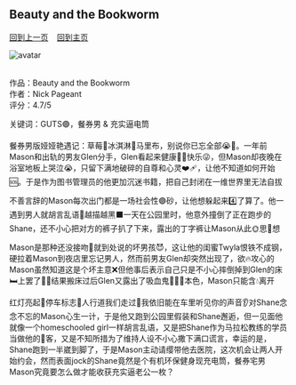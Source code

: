 ## Beauty and the Bookworm
[回到上一页](https://boheme130.github.io/Reviews/)  &nbsp;&nbsp;  [回到主页](https://boheme130.github.io/Fiction.git.io/)

![avatar](https://www.out.com/media-library/olivia-rodrigos-guts-album.jpg?id=36654165&width=1200&height=600&coordinates=0%2C39%2C0%2C39)
<br>
<br>

作品：Beauty and the Bookworm<br>
作者：Nick Pageant<br>
评分：4.7/5<br>

关键词：GUTS🟣，餐券男 & 充实逼电筒

餐券男版娅娅艳遇记：草莓🍓冰淇淋🍨马里布，别说你已忘全部😭🍓。一年前Mason和出轨的男友Glen分手，Glen看起来健康💪🏻快乐😜，但Mason却夜晚在浴室地板上哭泣😭，只留下满地破碎的自尊和心灵❤️‍🩹，让他不知道如何开始🆘。于是作为图书管理员的他更加沉迷书籍，把自己封闭在一维世界里无法自拔

不善言辞的Mason每次出门都是一场社会性🟣砂，让他想躲起来4️⃣了算了。他一遇到男人就胡言乱语🤡越描越黑⬛️一天在公园里时，他意外撞倒了正在跑步的Shane，还不小心把对方的裤子扒了下来，露出的丁字裤让Mason从此🌞思🌙想

Mason是那种还没接吻👄就到处说的坏男孩😈，这让他的闺蜜Twyla恨铁不成钢，硬拉着Mason到夜店里忘记男人，然而前男友Glen却突然出现了，欲🔥攻心的Mason虽然知道这是个坏主意❌但他事后表示自己只是不小心摔倒掉到Glen的床🛏上罢了💅🏻结果搬床过后Glen又露出了吸血鬼🧛🏻‍♀️本色，Mason只能含💧离开

红灯亮起🚥停车标志🤚人行道我们走过👫我依旧能在车里听见你的声音👂对Shane念念不忘的Mason心生一计，于是他又跑到公园里假装和Shane邂逅，但一见面他就像一个homeschooled girl一样胡言乱语，又是把Shane作为马拉松教练的学员当做他的🐞客，又是不知所措为了维持人设不小心撒下满口谎言，幸运的是，Shane跑到一半崴到脚了，于是Mason主动请缨带他去医院，这次机会让两人开始约会，然而表面jock的Shane竟然是个有机环保健身现充电筒，餐券宅男Mason究竟要怎么做才能收获充实逼老公一枚？
